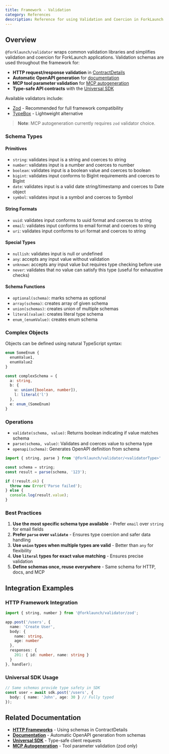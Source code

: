 ```yaml
---
title: Framework - Validation
category: References
description: Reference for using Validation and Coercion in ForkLaunch.
---
```


## Overview

`@forklaunch/validator` wraps common validation libraries and simplifies validation and coercion for ForkLaunch applications. Validation schemas are used throughout the framework for:

- **HTTP request/response validation** in [ContractDetails](/docs/framework/http.md)
- **Automatic OpenAPI generation** for [documentation](/docs/framework/documentation.md) 
- **MCP tool parameter validation** for [MCP autogeneration](/docs/framework/mcp.md)
- **Type-safe API contracts** with the [Universal SDK](/docs/framework/universal-sdk.md)

Available validators include:
- [Zod](https://zod.dev/) - Recommended for full framework compatibility
- [TypeBox](https://github.com/sinclairzx81/typebox) - Lightweight alternative

> **Note**: MCP autogeneration currently requires `zod` validator choice.

### Schema Types

#### Primitives
- `string`: validates input is a string and coerces to string
- `number`: validates input is a number and coerces to number
- `boolean`: validates input is a boolean value and coerces to boolean
- `bigint`: validates input conforms to BigInt requirements and coerces to BigInt
- `date`: validates input is a valid date string/timestamp and coerces to Date object
- `symbol`: validates input is a symbol and coerces to Symbol

#### String Formats
- `uuid`: validates input conforms to uuid format and coerces to string
- `email`: validates input conforms to email format and coerces to string
- `uri`: validates input conforms to uri format and coerces to string

#### Special Types
- `nullish`: validates input is null or undefined
- `any`: accepts any input value without validation
- `unknown`: accepts any input value but requires type checking before use
- `never`: validates that no value can satisfy this type (useful for exhaustive checks)

#### Schema Functions
- `optional(schema)`: marks schema as optional
- `array(schema)`: creates array of given schema
- `union(schemas)`: creates union of multiple schemas
- `literal(value)`: creates literal type schema
- `enum_(enumValue)`: creates enum schema

### Complex Objects

Objects can be defined using natural TypeScript syntax:

```typescript
enum SomeEnum {
  enumValue1,
  enumValue2
}

const complexSchema = {
  a: string,
  b: {
    u: union([boolean, number]),
    l: literal('l')
  },
  e: enum_(SomeEnum)
}
```

### Operations

- `validate(schema, value)`: Returns boolean indicating if value matches schema
- `parse(schema, value)`: Validates and coerces value to schema type
- `openapi(schema)`: Generates OpenAPI definition from schema

```typescript
import { string, parse } from '@forklaunch/validator/<validatorType>'

const schema = string;
const result = parse(schema, '123');

if (!result.ok) {
  throw new Error('Parse failed');
} else {
  console.log(result.value);
}
```

### Best Practices

1. **Use the most specific schema type available** - Prefer `email` over `string` for email fields
2. **Prefer `parse` over `validate`** - Ensures type coercion and safer data handling
3. **Use `union` types when multiple types are valid** - Better than `any` for flexibility
4. **Use `literal` types for exact value matching** - Ensures precise validation
5. **Define schemas once, reuse everywhere** - Same schema for HTTP, docs, and MCP

## Integration Examples

### HTTP Framework Integration
```typescript
import { string, number } from '@forklaunch/validator/zod';

app.post('/users', {
  name: 'Create User',
  body: {
    name: string,
    age: number
  },
  responses: {
    201: { id: number, name: string }
  }
}, handler);
```

### Universal SDK Usage
```typescript
// Same schemas provide type safety in SDK
const user = await sdk.post('/users', {
  body: { name: 'John', age: 30 } // Fully typed
});
```

## Related Documentation

- **[HTTP Frameworks](/docs/framework/http.md)** - Using schemas in ContractDetails
- **[Documentation](/docs/framework/documentation.md)** - Automatic OpenAPI generation from schemas
- **[Universal SDK](/docs/framework/universal-sdk.md)** - Type-safe client requests
- **[MCP Autogeneration](/docs/framework/mcp.md)** - Tool parameter validation (zod only)
